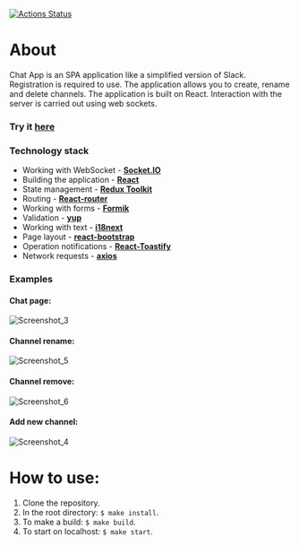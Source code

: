 [![Actions Status](https://github.com/A1exTheCat/frontend-project-12/workflows/hexlet-check/badge.svg)](https://github.com/A1exTheCat/frontend-project-12/actions)

# About

Chat App is an SPA application like a simplified version of Slack. Registration is required to use. The application allows you to create, rename and delete channels. The application is built on React. Interaction with the server is carried out using web sockets.

### Try it <a href="https://frontend-project-12-production-c4f3.up.railway.app/">here</a>

### Technology stack
- Working with WebSocket - **[Socket.IO](https://socket.io/)**
- Building the application - **[React](https://reactjs.org/)**
- State management - **[Redux Toolkit](https://redux-toolkit.js.org/)**
- Routing - **[React-router](https://reactrouter.com/en/v6.3.0)**
- Working with forms - **[Formik](https://formik.org/)**
- Validation - **[yup](https://github.com/jquense/yup)** 
- Working with text - **[i18next](https://www.i18next.com)**
- Page layout - **[react-bootstrap](https://react-bootstrap.github.io/)**
- Operation notifications - **[React-Toastify](https://github.com/fkhadra/react-toastify#readme)**
- Network requests - **[axios](https://github.com/axios/axios)**

### Examples

#### Chat page:
![Screenshot_3](https://github.com/A1exTheCat/Slack-minimal-React/assets/111634577/3223a0ae-507b-4df4-8af8-03507ff8b159)

#### Channel rename:
![Screenshot_5](https://github.com/A1exTheCat/Slack-minimal-React/assets/111634577/a6bab6ed-97f8-456d-b562-d647ea117d69)

#### Channel remove:
![Screenshot_6](https://github.com/A1exTheCat/Slack-minimal-React/assets/111634577/4ac3bda6-0578-47cb-9e8f-4f3cb6c21ed5)

#### Add new channel:
![Screenshot_4](https://github.com/A1exTheCat/Slack-minimal-React/assets/111634577/91b0060c-1c14-4229-8262-888468f6b35e)

# How to use:
1. Clone the repository.
2. In the root directory: `$ make install`.
3. To make a build: `$ make build`.
4. To start on localhost: `$ make start`.
